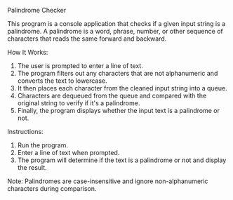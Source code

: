 Palindrome Checker

This program is a console application that checks if a given input string is a palindrome. A palindrome is a word, phrase, number, or other sequence of characters that reads the same forward and backward.

How It Works:
1. The user is prompted to enter a line of text.
2. The program filters out any characters that are not alphanumeric and converts the text to lowercase.
3. It then places each character from the cleaned input string into a queue.
4. Characters are dequeued from the queue and compared with the original string to verify if it's a palindrome.
5. Finally, the program displays whether the input text is a palindrome or not.

Instructions:
1. Run the program.
2. Enter a line of text when prompted.
3. The program will determine if the text is a palindrome or not and display the result.

Note: Palindromes are case-insensitive and ignore non-alphanumeric characters during comparison.
